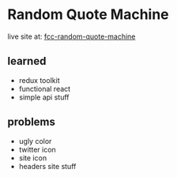 # Random Quote Machine
live site at: [fcc-random-quote-machine](https://adrianytw.github.io/fcc-random-quote-machine/)

## learned
- redux toolkit
- functional react
- simple api stuff

## problems
- ugly color
- twitter icon
- site icon
- headers site stuff
